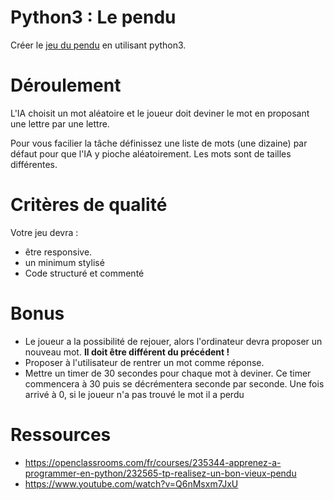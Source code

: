 # Python3 : Le pendu 

Créer le <a href="https://fr.wikipedia.org/wiki/Le_pendu_(jeu)">jeu du pendu</a> en utilisant python3.

# Déroulement 

L'IA choisit un mot aléatoire et le joueur doit deviner le mot en proposant une lettre par une lettre. 

Pour vous facilier la tâche définissez une liste de mots (une dizaine) par défaut pour que l'IA y pioche aléatoirement. Les mots sont de tailles différentes.

# Critères de qualité

Votre jeu devra :

- être responsive. 
- un minimum stylisé
- Code structuré et commenté

# Bonus

- Le joueur a la possibilité de rejouer, alors l'ordinateur devra proposer un nouveau mot. **Il doit être différent du précédent !**
- Proposer à l'utilisateur de rentrer un mot comme réponse.
- Mettre un timer de 30 secondes pour chaque mot à deviner. Ce timer commencera à 30 puis se décrémentera seconde par seconde. Une fois arrivé à 0, si le joueur n'a pas trouvé le mot il a perdu

# Ressources 

- https://openclassrooms.com/fr/courses/235344-apprenez-a-programmer-en-python/232565-tp-realisez-un-bon-vieux-pendu
- https://www.youtube.com/watch?v=Q6nMsxm7JxU
